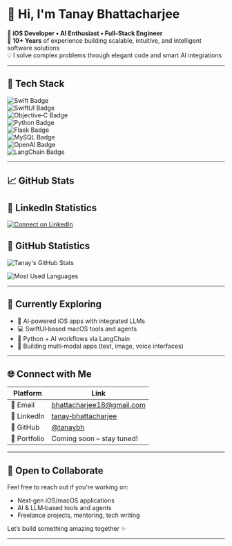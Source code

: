 # 👋 Hi, I'm Tanay Bhattacharjee

**🚀 iOS Developer • AI Enthusiast • Full‑Stack Engineer**  
**🔧 10+ Years** of experience building scalable, intuitive, and intelligent software solutions  
💡 I solve complex problems through elegant code and smart AI integrations

---

## 💼 Tech Stack

![Swift Badge](https://img.shields.io/badge/Swift‑5‑orange?logo=swift)  
![SwiftUI Badge](https://img.shields.io/badge/SwiftUI‑Framework‑teal?logo=swift)  
![Objective‑C Badge](https://img.shields.io/badge/Objective--C‑legacy‑blue?logo=apple)  
![Python Badge](https://img.shields.io/badge/Python‑3‑blue?logo=python)  
![Flask Badge](https://img.shields.io/badge/Flask‑micro‑grey?logo=flask)  
![MySQL Badge](https://img.shields.io/badge/MySQL‑Database‑blue?logo=mysql)  
![OpenAI Badge](https://img.shields.io/badge/OpenAI‑API‑purple?logo=openai)  
![LangChain Badge](https://img.shields.io/badge/LangChain‑LLM‑red?logo=langchain)

---

## 📈 GitHub Stats

<!-- START_SECTION:linkedin_statistics -->

## 🔗 LinkedIn Statistics

[![Connect on LinkedIn](https://img.shields.io/badge/LinkedIn-tanay-bhattacharjee-blue?style=flat-square&logo=linkedin)](https://www.linkedin.com/in/tanay-bhattacharjee)

<!-- END_SECTION:linkedin_statistics -->

<!-- START_SECTION:github_stats -->

## 🧾 GitHub Statistics

![Tanay's GitHub Stats](https://github-readme-stats.vercel.app/api?username=iostanay&show_icons=true&theme=radical)

![Most Used Languages](https://github-readme-stats.vercel.app/api/top-langs/?username=iostanay&layout=compact&theme=radical)

<!-- END_SECTION:github_stats -->


---

## 🎯 Currently Exploring

- 🚀 AI‑powered iOS apps with integrated LLMs  
- 💻 SwiftUI‑based macOS tools and agents  
- 🤖 Python + AI workflows via LangChain  
- 🧩 Building multi‑modal apps (text, image, voice interfaces)

---

## 🌐 Connect with Me

| Platform     | Link                                            |
|--------------|-------------------------------------------------|
| 💼 Email     | [bhattacharjee18@gmail.com](mailto:bhattacharjee18@gmail.com) |
| 🔗 LinkedIn  | [tanay‑bhattacharjee](https://www.linkedin.com/in/tanay-bhattacharjee) |
| 🐙 GitHub    | [@tanaybh](https://github.com/tanaybh)         |
| 🌱 Portfolio | Coming soon – stay tuned!                       |

---

## 🤝 Open to Collaborate

Feel free to reach out if you're working on:
- Next‑gen iOS/macOS applications
- AI & LLM‑based tools and agents
- Freelance projects, mentoring, tech writing

Let’s build something amazing together ✨

---
